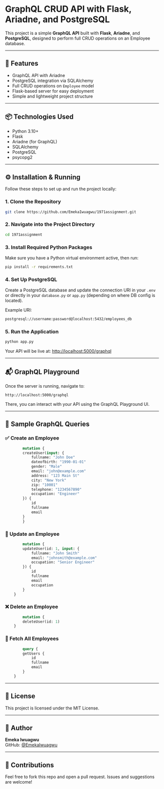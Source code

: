 
# GraphQL CRUD API with Flask, Ariadne, and PostgreSQL

This project is a simple **GraphQL API** built with **Flask**, **Ariadne**, and **PostgreSQL**, designed to perform full CRUD operations on an Employee database.

---

## 🚀 Features

- GraphQL API with Ariadne
- PostgreSQL integration via SQLAlchemy
- Full CRUD operations on `Employee` model
- Flask-based server for easy deployment
- Simple and lightweight project structure

---

## 📦 Technologies Used

- Python 3.10+
- Flask
- Ariadne (for GraphQL)
- SQLAlchemy
- PostgreSQL
- psycopg2

---

## ⚙️ Installation & Running

Follow these steps to set up and run the project locally:

### 1. Clone the Repository

```bash
git clone https://github.com/EmekaIwuagwu/1971assignment.git
```

### 2. Navigate into the Project Directory

```bash
cd 1971assignment
```

### 3. Install Required Python Packages

Make sure you have a Python virtual environment active, then run:

```bash
pip install -r requirements.txt
```

### 4. Set Up PostgreSQL

Create a PostgreSQL database and update the connection URI in your `.env` or directly in your `database.py` or `app.py` (depending on where DB config is located).

Example URI:
```bash
postgresql://username:password@localhost:5432/employees_db
```

### 5. Run the Application

```bash
python app.py
```

Your API will be live at: [http://localhost:5000/graphql](http://localhost:5000/graphql)

---

## 📬 GraphQL Playground

Once the server is running, navigate to:

```
http://localhost:5000/graphql
```

There, you can interact with your API using the GraphQL Playground UI.

---

## 📘 Sample GraphQL Queries

### ✅ Create an Employee
```graphql
        mutation {
        createUser(input: {
            fullname: "John Doe"
            dateofbirth: "1990-01-01"
            gender: "Male"
            email: "john@example.com"
            address: "123 Main St"
            city: "New York"
            zip: "10001"
            telephone: "1234567890"
            occupation: "Engineer"
        }) {
            id
            fullname
            email
        }
        }

```

### 🔄 Update an Employee
```graphql
        mutation {
        updateUser(id: 1, input: {
            fullname: "John Smith"
            email: "johnsmith@example.com"
            occupation: "Senior Engineer"
        }) {
            id
            fullname
            email
            occupation
        }
    }

```

### ❌ Delete an Employee
```graphql
        mutation {
        deleteUser(id: 1)
    }

```

### 📄 Fetch All Employees
```graphql
        query {
        getUsers {
            id
            fullname
            email
        }
    }

```

---

## 🧾 License

This project is licensed under the MIT License.

---

## 👤 Author

**Emeka Iwuagwu**  
GitHub: [@EmekaIwuagwu](https://github.com/EmekaIwuagwu)

---

## 💬 Contributions

Feel free to fork this repo and open a pull request. Issues and suggestions are welcome!
